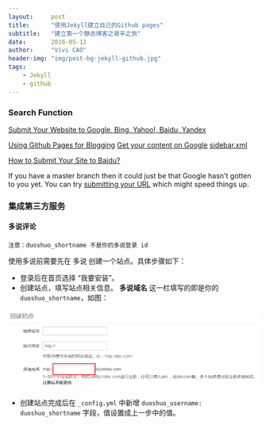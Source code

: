 ```yaml
---
layout:     post
title:      "使用Jekyll建立自己的Github pages"
subtitle:   "建立第一个静态博客之艰辛之旅"
date:       2016-05-12
author:     "Vivi CAO"
header-img: "img/post-bg-jekyll-github.jpg"
tags:
    - Jekyll
    - github
---
```


### Search Function

[Submit Your Website to Google, Bing, Yahoo!, Baidu, Yandex](http://www.problogtricks.com/18/how-to-submit-site-to-search-engines.html)

[Using Github Pages for Blogging](bruceeckel.github.io/2014/11/19/using-github-pages/)
[Get your content on Google](https://support.google.com/webmasters/answer/6259634)
[sidebar.xml](https://github.com/BruceEckel/BruceEckel.github.io/blob/master/_includes/sidebar.html)

[How to Submit Your Site to Baidu?](http://www.webnots.com/submit-site-to-baidu/)

If you have a master branch then it could just be that Google hasn't gotten to you yet. You can try [submitting your URL](https://www.google.com/webmasters/tools/submit-url) which might speed things up.

### 集成第三方服务

#### 多说评论

```
注意：duoshuo_shortname 不是你的多说登录 id
```

使用多说前需要先在 多说 创建一个站点。具体步骤如下：

* 登录后在首页选择 “我要安装”。
* 创建站点，填写站点相关信息。 **多说域名** 这一栏填写的即是你的 `duoshuo_shortname`，如图：

<img src="/img/in-post/post-jekyll-github/duoshuo-create-site.png" width="650" />

* 创建站点完成后在 `_config.yml` 中新增 `duoshuo_username: duoshuo_shortname` 字段，值设置成上一步中的值。
